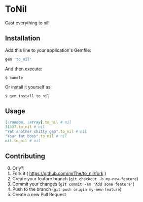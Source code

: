 # ToNil

Cast everything to nil!

## Installation

Add this line to your application's Gemfile:

```ruby
gem 'to_nil'
```

And then execute:

    $ bundle

Or install it yourself as:

    $ gem install to_nil

## Usage

```ruby
[:random, :array].to_nil # nil
31337.to_nil # nil
"Yet another shitty gem".to_nil # nil
"Your fat boss".to_nil # nil
nil.to_nil # nil
```

## Contributing

0. Orly?!
1. Fork it ( https://github.com/mrThe/to_nil/fork )
2. Create your feature branch (`git checkout -b my-new-feature`)
3. Commit your changes (`git commit -am 'Add some feature'`)
4. Push to the branch (`git push origin my-new-feature`)
5. Create a new Pull Request
